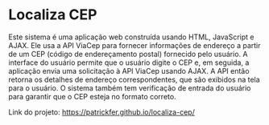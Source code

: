 # Localiza CEP
Este sistema é uma aplicação web construída usando HTML, JavaScript e AJAX. Ele usa a API ViaCep para fornecer informações de endereço a partir de um CEP (código de endereçamento postal) fornecido pelo usuário. A interface do usuário permite que o usuário digite o CEP e, em seguida, a aplicação envia uma solicitação à API ViaCep usando AJAX. A API então retorna os detalhes de endereço correspondentes, que são exibidos na tela para o usuário. O sistema também tem verificação de entrada do usuário para garantir que o CEP esteja no formato correto.

Link do projeto: https://patrickfer.github.io/localiza-cep/
